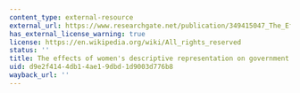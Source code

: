 ```yaml
---
content_type: external-resource
external_url: https://www.researchgate.net/publication/349415047_The_Effects_of_Women's_Descriptive_Representation_on_Government_Behavior
has_external_license_warning: true
license: https://en.wikipedia.org/wiki/All_rights_reserved
status: ''
title: The effects of women's descriptive representation on government behavior
uid: d9e2f414-4db1-4ae1-9dbd-1d9003d776b8
wayback_url: ''
---
```

